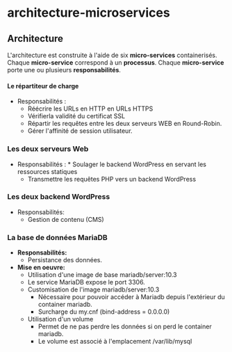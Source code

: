 # architecture-microservices

## Architecture
L'architecture est construite à l'aide de six __micro-services__ containerisés. Chaque __micro-service__ correspond à un __processus__. Chaque __micro-service__ porte une ou plusieurs __responsabilités__.

#### Le répartiteur de charge 
* Responsabilités :
	* Réécrire les URLs en HTTP en URLs HTTPS
	* Vérifierla validité du certificat SSL
	* Répartir les requêtes entre les deux serveurs WEB en Round-Robin.
	* Gérer l'affinité de session utilisateur. 
	
### Les deux serveurs Web
* Responsabilités :
        * Soulager le backend WordPress en servant les ressources statiques
	* Transmettre les requêtes PHP vers un backend WordPress
	
### Les deux backend WordPress
* Responsabilités:
	* Gestion de contenu (CMS)
	
### La base de données MariaDB
* __Responsabilités:__
	* Persistance des données.
* __Mise en oeuvre:__
	* Utilisation d'une image de base  mariadb/server:10.3
	* Le service MariaDB expose le port 3306.
	* Customisation de l'image mariadb/server:10.3 
		* Nécessaire pour pouvoir accéder à Mariadb depuis l'extérieur du container mariadb.
		* Surcharge du my.cnf (bind-address        = 0.0.0.0)
	* Utilisation d'un volume
		* Permet de ne pas perdre les données si on perd le container mariadb.
		* Le volume est associé à l'emplacement /var/lib/mysql
		
	

		
		
